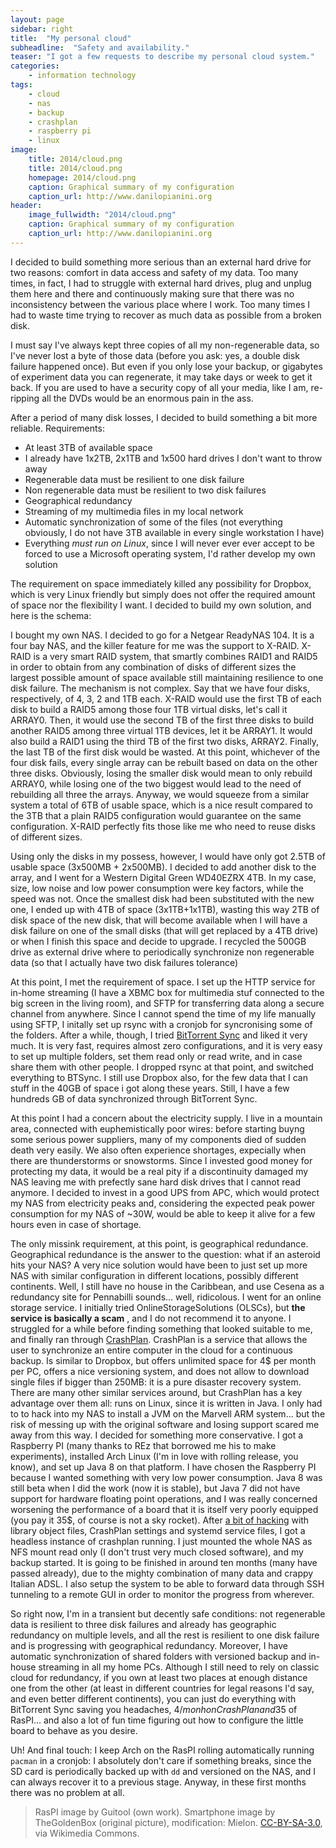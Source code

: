 ```yaml
---
layout: page
sidebar: right
title:  "My personal cloud"
subheadline:  "Safety and availability."
teaser: "I got a few requests to describe my personal cloud system."
categories:
    - information technology
tags:
    - cloud
    - nas
    - backup
    - crashplan
    - raspberry pi
    - linux
image:
    title: 2014/cloud.png
    title: 2014/cloud.png
    homepage: 2014/cloud.png
    caption: Graphical summary of my configuration
    caption_url: http://www.danilopianini.org
header:
    image_fullwidth: "2014/cloud.png"
    caption: Graphical summary of my configuration
    caption_url: http://www.danilopianini.org
---
```


I decided to build something more serious than an external hard drive for two reasons: comfort in data access and safety of my data. Too many times, in fact, I had to struggle with external hard drives, plug and unplug them here and there and continuously making sure that there was no inconsistency between the various place where I work. Too many times I had to waste time trying to recover as much data as possible from a broken disk.

I must say I've always kept three copies of all my non-regenerable data,  so I've never lost a byte of those data (before you ask: yes, a double disk failure happened once). But even if you only lose your backup, or gigabytes of experiment data you can regenerate, it may take days or week to get it back. If you are used to have a security copy of all your media, like I am, re-ripping all the DVDs would be an enormous pain in the ass.

After a period of many disk losses, I decided to build something a bit more reliable. Requirements:

* At least 3TB of available space
* I already have 1x2TB, 2x1TB and 1x500 hard drives I don't want to throw away
* Regenerable data must be resilient to one disk failure
* Non regenerable data must be resilient to two disk failures
* Geographical redundancy
* Streaming of my multimedia files in my local network
* Automatic synchronization of some of the files (not everything obviously, I do not have 3TB available in every single workstation I have)
* Everything *must run on Linux*, since I will never ever ever accept to be forced to use a Microsoft operating system, I'd rather develop my own solution

The requirement on space immediately killed any possibility for Dropbox, which is very Linux friendly but simply does not offer the required amount of space nor the flexibility I want. I decided to build my own solution, and here is the schema:

I bought my own NAS. I decided to go for a Netgear ReadyNAS 104. It is a four bay NAS, and the killer feature for me was the support to X-RAID. X-RAID is a very smart RAID system, that smartly combines RAID1 and RAID5 in order to obtain from any combination of disks of different sizes the largest possible amount of space available still maintaining resilience to one disk failure. The mechanism is not complex. Say that we have four disks, respectively, of 4, 3, 2 and 1TB each. X-RAID would use the first TB of each disk to build a RAID5 among those four 1TB virtual disks, let's call it ARRAY0. Then, it would use the second TB of the first three disks to build another RAID5 among three virtual 1TB devices, let it be ARRAY1. It would also build a RAID1 using the third TB of the first two disks, ARRAY2. Finally, the last TB of the first disk would be wasted. At this point, whichever of the four disk fails, every single array can be rebuilt based on data on the other three disks. Obviously, losing the smaller disk would mean to only rebuild ARRAY0, while losing one of the two biggest would lead to the need of rebuilding all three the arrays. Anyway, we would squeeze from a similar system a total of 6TB of usable space, which is a nice result compared to the 3TB that a plain RAID5 configuration would guarantee on the same configuration. X-RAID perfectly fits those like me who need to reuse disks of different sizes.

Using only the disks in my possess, however, I would have only got 2.5TB of usable space (3x500MB + 2x500MB). I decided to add another disk to the array, and I went for a Western Digital Green WD40EZRX 4TB. In my case, size, low noise and low power consumption were key factors, while the speed was not. Once the smallest disk had been substituted with the new one, I ended up with 4TB of space (3x1TB+1x1TB), wasting this way 2TB of disk space of the new disk, that will become available when I will have a disk failure on one of the small disks (that will get replaced by a 4TB drive) or when I finish this space and decide to upgrade. I recycled the 500GB drive as external drive where to periodically synchronize non regenerable data (so that I actually have two disk failures tolerance)

At this point, I met the requirement of space. I set up the HTTP service for in-home streaming (I have a XBMC box for multimedia stuf connected to the big screen in the living room), and SFTP for transferring data along a secure channel from anywhere. Since I cannot spend the time of my life manually using SFTP, I initally set up rsync with a cronjob for syncronising some of the folders. After a while, though, I tried [BitTorrent Sync](http://www.bittorrent.com/sync) and liked it very much. It is very fast, requires almost zero configurations, and it is very easy to set up multiple folders, set them read only or read write, and in case share them with other people. I dropped rsync at that point, and switched everything to BTSync. I still use Dropbox also, for the few data that I can stuff in the 40GB of space i got along these years. Still, I have a few hundreds GB of data synchronized through BitTorrent Sync.

At this point I had a concern about the electricity supply. I live in a mountain area, connected with euphemistically poor wires: before starting buyng some serious power suppliers, many of my components died of sudden death very easily. We also often experience shortages, expecially when there are thunderstorms or snowstorms. Since I invested good money for protecting my data, it would be a real pity if a discontinuity damaged my NAS leaving me with prefectly sane hard disk drives that I cannot read anymore. I decided to invest in a good UPS from APC, which would protect my NAS from electricity peaks and, considering the expected peak power consumption for my NAS of ~30W, would be able to keep it alive for a few hours even in case of shortage.

The only missink requirement, at this point, is geographical redundance. Geographical redundance is the answer to the question: what if an asteroid hits your NAS? A very nice solution would have been to just set up more NAS with similar configuration in different locations, possibly different continents. Well, I still have no house in the Caribbean, and use Cesena as a redundancy site for Pennabilli sounds... well, ridicolous. I went for an online storage service. I initially tried OnlineStorageSolutions (OLSCs), but
**the service is basically a scam**
, and I do not recommend it to anyone. I struggled for a while before finding something that looked suitable to me, and finally ran through [CrashPlan](http://www.code42.com/crashplan/). CrashPlan is a service that allows the user to synchronize an entire computer in the cloud for a continuous backup. Is similar to Dropbox, but offers unlimited space for 4$ per month per PC, offers a nice versioning system, and does not allow to download single files if bigger than 250MB: it is a pure disaster recovery system. There are many other similar services around, but CrashPlan has a key advantage over them all: runs on Linux, since it is written in Java. I only had to to hack into my NAS to install a JVM on the Marvell ARM system... but the risk of messing up with the original software and losing support scared me away from this way. I decided for something more conservative. I got a Raspberry PI (many thanks to REz that borrowed me his to make experiments), installed Arch Linux (I'm in love with rolling release, you know), and set up Java 8 on that platform. I have chosen the Raspberry PI because I wanted something with very low power consumption. Java 8 was still beta when I did the work (now it is stable), but Java 7 did not have support for hardware floating point operations, and I was really concerned worsening the performance of a board that it is itself very poorly equipped (you pay it 35$, of course is not a sky rocket). After [a bit of hacking](http://archlinuxarm.org/forum/viewtopic.php?f=31&t=5120) with library object files, CrashPlan settings and systemd service files, I got a headless instance of crashplan running. I just mounted the whole NAS as NFS mount read only (I don't trust very much closed software), and my backup started. It is going to be finished in around ten months (many have passed already), due to the mighty combination of many data and crappy Italian ADSL. I also setup the system to be able to forward data through SSH tunneling to a remote GUI in order to monitor the progress from wherever.

So right now, I'm in a transient but decently safe conditions: not regenerable data is resilient to three disk failures and already has geographic redundancy on multiple levels, and all the rest is resilient to one disk failure and is progressing with geographical redundancy. Moreover, I have automatic synchronization of shared folders with versioned backup and in-house streaming in all my home PCs. Although I still need to rely on classic cloud for redundancy, if you own at least two places at enough distance one from the other (at least in different countries for legal reasons I'd say, and even better different continents), you can just do everything with BitTorrent Sync saving you headaches, 4$/monh on CrashPlan and 35$ of RasPI... and also a lot of fun time figuring out how to configure the little board to behave as you desire.

Uh! And final touch: I keep Arch on the RasPI rolling automatically running ``pacman`` in a cronjob: I absolutely don't care if something breaks, since the SD card is periodically backed up with ``dd`` and versioned on the NAS, and I can always recover it to a previous stage. Anyway, in these first months there was no problem at all.

> RasPI image by Guitool (own work). Smartphone image by TheGoldenBox (original picture), modification: Mielon. [CC-BY-SA-3.0](http://creativecommons.org/licenses/by-sa/3.0), via Wikimedia Commons.
